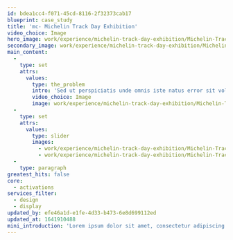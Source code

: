 ```yaml
---
id: bdea1cc4-f071-45cd-8116-2f32373cab17
blueprint: case_study
title: 'mc- Michelin Track Day Exhibition'
video_choice: Image
hero_image: work/experience/michelin-track-day-exhibition/Michelin-TrackDay-50-Experience-Full-Image-1360x768.5.jpg
secondary_image: work/experience/michelin-track-day-exhibition/Michelin-TrackDay-50-Experience-Secondary-Image-896x597.jpg
main_content:
  -
    type: set
    attrs:
      values:
        type: the_problem
        intro: 'Sed ut perspiciatis unde omnis iste natus error sit voluptatem accusantium doloremque laudantium, totam rem aperiam, eaque ipsa quae ab illo inventore veritatis et quasi architecto beatae vitae dicta sunt explicabo.'
        video_choice: Image
        image: work/experience/michelin-track-day-exhibition/Michelin-TrackDay-50-Experience-Large-927x522.jpg
  -
    type: set
    attrs:
      values:
        type: slider
        images:
          - work/experience/michelin-track-day-exhibition/Michelin-TrackDay-50-Experience-Small-740x416.25-1.jpg
          - work/experience/michelin-track-day-exhibition/Michelin-TrackDay-50-Experience-Small-740x416.25-2.jpg
  -
    type: paragraph
greatest_hits: false
core:
  - activations
services_filter:
  - design
  - display
updated_by: efe46a1d-e1fe-4d33-b473-6e8d699112ed
updated_at: 1641910488
mini_introduction: 'Lorem ipsum dolor sit amet, consectetur adipiscing elit, sed do eiusmod tempor incididunt ut labore et dolore magna aliqua. Ut enim ad minim veniam, quis nostrud exercitation ullamco laboris nisi ut aliquip ex ea commodo consequat. Duis aute irure dolor in reprehenderit in voluptate velit esse cillum dolore eu fugiat nulla pariatur. Excepteur sint occaecat cupidatat non proident, sunt in culpa qui officia deserunt mollit anim id est laborum.'
---
```

